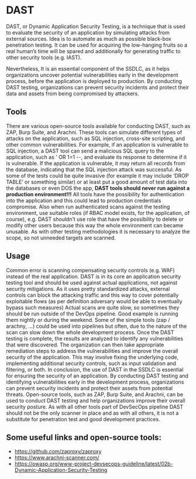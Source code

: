 # DAST
DAST, or Dynamic Application Security Testing, is a technique that is used to evaluate the security of an application by simulating attacks from external sources.
Idea is to automate as much as possible black-box penetration testing. 
It can be used for acquiring the low-hanging fruits so a real human’s time will be spared and additionally for generating traffic to other security tools (e.g. IAST). 

Nevertheless, It is an essential component of the SSDLC, as it helps organizations uncover potential vulnerabilities early in the development process, before the application is deployed to production. By conducting DAST testing, organizations can prevent security incidents and protect their data and assets from being compromised by attackers.

## Tools

There are various open-source tools available for conducting DAST, such as ZAP, Burp Suite, and Arachni. These tools can simulate different types of attacks on the application, such as SQL injection, cross-site scripting, and other common vulnerabilities. For example, if an application is vulnerable to SQL injection, a DAST tool can send a malicious SQL query to the application, such as ' OR 1=1 --, and evaluate its response to determine if it is vulnerable. If the application is vulnerable, it may return all records from the database, indicating that the SQL injection attack was successful.
As some of the tests could be quite invasive (for example it may include ‘DROP TABLE’ or something similar) or at least put a good amount of test data into the databases or even DOS the app, 
__DAST tools should never run against a production environment!!!__ 
All tools have the possibility for authentication into the application and this could lead to production credentials compromise. Also when run authenticated scans against the testing environment, use suitable roles (if RBAC model exists, for the application, of course), e.g. DAST shouldn’t use role that have the possibility to delete or modify other users because this way the whole environment can became unusable.
As with other testing methodologies it is necessary to analyze the scope, so not unneeded targets are scanned. 

## Usage
Common error is scanning compensating security controls (e.g. WAF) instead of the real application. DAST is in its core an application security testing tool and should be used against actual applications, not against security mitigations. As it uses pretty standardized attacks, external controls can block the attacking traffic and this way to cover potentially exploitable flows (as per definition adversary would be able to eventually bypass such measures)
Actual scans are quite slow, so sometimes they should be run outside of the DevOps pipeline. Good example is running them nightly or during the weekend. Some of the simple tools (zap / arachny, …) could be used into pipelines but often, due to the nature of the scan can slow down the whole development process.
Once the DAST testing is complete, the results are analyzed to identify any vulnerabilities that were discovered. The organization can then take appropriate remediation steps to address the vulnerabilities and improve the overall security of the application. This may involve fixing the underlying code, implementing additional security controls, such as input validation and filtering, or both.
In conclusion, the use of DAST in the SSDLC is essential for ensuring the security of an application. By conducting DAST testing and identifying vulnerabilities early in the development process, organizations can prevent security incidents and protect their assets from potential threats. Open-source tools, such as ZAP, Burp Suite, and Arachni, can be used to conduct DAST testing and help organizations improve their overall security posture.
As with all other tools part of DevSecOps pipeline DAST should not be the only scanner in place and as with all others, it is not a substitute for penetration test and good development practices.

## Some useful links and open-source tools:
- https://github.com/zaproxy/zaproxy
- https://www.arachni-scanner.com/
- https://owasp.org/www-project-devsecops-guideline/latest/02b-Dynamic-Application-Security-Testing 
